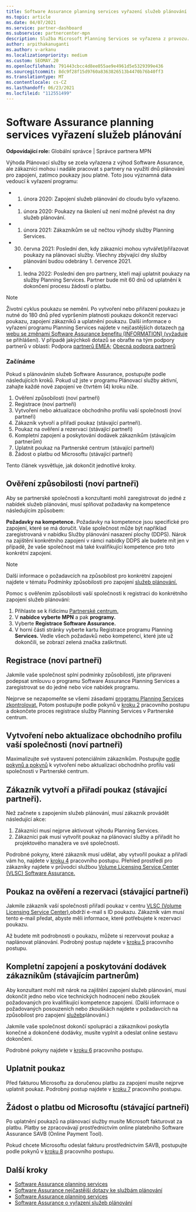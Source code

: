 ```yaml
---
title: Software Assurance planning services vyřazení služeb plánování
ms.topic: article
ms.date: 04/07/2021
ms.service: partner-dashboard
ms.subservice: partnercenter-mpn
description: Služba Microsoft Planning Services se vyřazena z provozu.
author: arpithakanuganti
ms.author: v-arkanu
ms.localizationpriority: medium
ms.custom: SEOMAY.20
ms.openlocfilehash: 791443cbcc4d8ee055ae9e4961d5e5329399e436
ms.sourcegitcommit: 8dc9f28f15d9760a8363826513b4470b76b40ff3
ms.translationtype: MT
ms.contentlocale: cs-CZ
ms.lasthandoff: 06/23/2021
ms.locfileid: "112551499"
---
```

# <a name="software-assurance-planning-services-retirement"></a>Software Assurance planning services vyřazení služeb plánování

**Odpovídající role:** Globální správce | Správce partnera MPN


Výhoda Plánovací služby se zcela vyřazena z výhod Software Assurance, ale zákazníci mohou i nadále pracovat s partnery na využití dnů plánování pro zapojení, zatímco poukazy jsou platné. Toto jsou významná data vedoucí k vyřazení programu: 

- 1. února 2020: Zapojení služeb plánování do cloudu bylo vyřazeno.  
- 1. února 2020: Poukazy na školení už není možné převést na dny služeb plánování.  
- 1. února 2021: Zákazníkům se už nečtou výhody služby Planning Services. 
- 30. června 2021: Poslední den, kdy zákazníci mohou vytvářet/přiřazovat poukazy na plánovací služby. Všechny zbývající dny služby plánování budou odebrány 1. července 2021.
- 1. ledna 2022: Poslední den pro partnery, kteří mají uplatnit poukazy na služby Planning Services. Partner bude mít 60 dnů od uplatnění k dokončení procesu žádosti o platbu.  

>[!NOTE]
>Životní cyklus poukazu se nemění. Po vytvoření nebo přiřazení poukazu je nutné do 180 dnů před vypršením platnosti poukazu dokončit rezervaci poukazu, zapojení zákazníků a uplatnění poukazu.  Další informace o vyřazení programu Planning Services najdete v nejčastějších dotazech [na webu se změnami Software Assurance benefitu (INFORMATION) (vyžaduje](https://partner.microsoft.com/resources/collection/software-assurance-benefit-changes#/) se přihlášení).  V případě jakýchkoli dotazů se obraťte na tým podpory partnerů v oblasti: Podpora [partnerů EMEA;](mailto:savoucher@msdirectservices.com) [Obecná podpora partnerů](https://partner.microsoft.com/dashboard/support/servicerequests)


### <a name="get-started"></a>Začínáme

Pokud s plánováním služeb Software Assurance, postupujte podle následujících kroků. Pokud už jste v programu Plánovací služby aktivní, zahajte každé nové zapojení ve čtvrtém (4) kroku níže.

1. Ověření způsobilosti (noví partneři)
2. Registrace (noví partneři)
3. Vytvoření nebo aktualizace obchodního profilu vaší společnosti (noví partneři)
4. Zákazník vytvoří a přiřadí poukaz (stávající partneři).
5. Poukaz na ověření a rezervaci (stávající partneři)
6. Kompletní zapojení a poskytování dodávek zákazníkům (stávajícím partnerům)
7. Uplatnit poukaz na Partnerské centrum (stávající partneři)
8. Žádost o platbu od Microsoftu (stávající partneři)

Tento článek vysvětluje, jak dokončit jednotlivé kroky.

## <a name="verify-eligibility-new-partners"></a>Ověření způsobilosti (noví partneři)

Aby se partnerské společnosti a konzultanti mohli zaregistrovat do jedné z nabídek služeb plánování, musí splňovat požadavky na kompetence následujícím způsobem:

**Požadavky na kompetence.** Požadavky na kompetence jsou specifické pro zapojení, které se má doručit. Vaše společnost může být například zaregistrovaná v nabídku Služby plánování nasazení plochy (DDPS). Nárok na zajištění konkrétního zapojení v rámci nabídky DDPS ale budete mít jen v případě, že vaše společnost má také kvalifikující kompetence pro toto konkrétní zapojení.

>[!NOTE]
> Další informace o požadavcích na způsobilost pro konkrétní zapojení najdete v tématu Podmínky způsobilosti pro zapojení [služeb plánování.](software-assurance-dps-requirements.md)

Pomoc s ověřením způsobilosti vaší společnosti k registraci do konkrétního zapojení služeb plánování:

1. Přihlaste se k řídicímu [Partnerské centrum.](https://partner.microsoft.com/dashboard/home)
2. V **nabídce vyberte MPN** a pak **programy.**
3. Vyberte **Registrace Software Assurance.**
4. V horní části stránky vyberte kartu Registrace programu Planning **Services.** Vedle všech požadavků nebo kompetencí, které jste už dokončili, se zobrazí zelená značka zaškrtnutí.

## <a name="enroll-new-partners"></a>Registrace (noví partneři)

Jakmile vaše společnost splní podmínky způsobilosti, jste připraveni podepsat smlouvu o programu Software Assurance Planning Services a zaregistrovat se do jedné nebo více nabídek programu.

Nejprve se nezapomeňte se všemi zásadami [programu Planning Services zkontrolovat.](https://go.microsoft.com/fwlink/?linkid=2115984) Potom postupujte podle pokynů v [kroku 2](https://go.microsoft.com/fwlink/?linkid=2115983) pracovního postupu a dokončete proces registrace služby Planning Services v Partnerské centrum.


## <a name="create-or-update-your-companys-business-profile-new-partners"></a>Vytvoření nebo aktualizace obchodního profilu vaší společnosti (noví partneři)

Maximalizujte své vystavení potenciálním zákazníkům. Postupujte [podle pokynů a pokynů](create-a-marketing-profile.md) k vytvoření nebo aktualizaci obchodního profilu vaší společnosti v Partnerské centrum.

## <a name="customer-creates-and-assigns-voucher-existing-partners"></a>Zákazník vytvoří a přiřadí poukaz (stávající partneři).

Než začnete s zapojením služeb plánování, musí zákazník provádět následující akce:

1. Zákazníci musí nejprve aktivovat výhodu Planning Services.
2. Zákazníci pak musí vytvořit poukaz na plánovací služby a přiřadit ho projektového manažera ve své společnosti.

Podrobné pokyny, které zákazník musí udělat, aby vytvořil poukaz a přiřadí vám ho, najdete v [kroku 4](https://go.microsoft.com/fwlink/?linkid=2115983) pracovního postupu. Přehled prostředí pro zákazníky najdete v průvodci službou [Volume Licensing Service Center (VLSC) Software Assurance.](https://download.microsoft.com/download/A/7/D/A7D04694-1B1E-4B18-918F-0EDCD43BA2E5/VLSC-Software-Assurance-Guide_en-US.pdf)

## <a name="validate-and-reserve-voucher-existing-partners"></a>Poukaz na ověření a rezervaci (stávající partneři)

Jakmile zákazník vaší společnosti přiřadí poukaz v centru [VLSC (Volume Licensing Service Center),](https://www.microsoft.com/Licensing/servicecenter/default.aspx)obdrží e-mail s ID poukazu. Zákazník vám musí tento e-mail předat, abyste měli informace, které potřebujete k rezervaci poukazu.

Až budete mít podrobnosti o poukazu, můžete si rezervovat poukaz a naplánovat plánování. Podrobný postup najdete v [kroku 5](https://go.microsoft.com/fwlink/?linkid=2115983) pracovního postupu.

## <a name="complete-engagement-and-provide-deliverables-to-your-customer-existing-partners"></a>Kompletní zapojení a poskytování dodávek zákazníkům (stávajícím partnerům)

Aby konzultant mohl mít nárok na zajištění zapojení služeb plánování, musí dokončit jedno nebo více technických hodnocení nebo zkoušek požadovaných pro kvalifikující kompetence zapojení. (Další informace o požadovaných posouzeních nebo zkouškách najdete v požadavcích na způsobilost pro zapojení [služeb](software-assurance-dps-requirements.md)plánování.)

Jakmile vaše společnost dokončí spolupráci a zákazníkovi poskytla konečné a dokončené dodávky, musíte vyplnit a odeslat online sestavu dokončení.

Podrobné pokyny najdete v [kroku 6](https://go.microsoft.com/fwlink/?linkid=2115983) pracovního postupu.

## <a name="redeem-voucher"></a>Uplatnit poukaz

Před fakturou Microsoftu za doručenou platbu za zapojení musíte nejprve uplatnit poukaz. Podrobný postup najdete v [kroku 7](https://go.microsoft.com/fwlink/?linkid=2115983) pracovního postupu.

## <a name="request-payment-from-microsoft-existing-partners"></a>Žádost o platbu od Microsoftu (stávající partneři)

Po uplatnění poukazů na plánovací služby musíte Microsoft fakturovat za platbu. Platby se zpracovávají prostřednictvím online platebního Software Assurance SAVB (Online Payment Tool).

Pokud chcete Microsoftu odeslat fakturu prostřednictvím SAVB, postupujte podle pokynů v [kroku 8](https://go.microsoft.com/fwlink/?linkid=2115983) pracovního postupu.

## <a name="next-steps"></a>Další kroky

- [Software Assurance planning services](https://go.microsoft.com/fwlink/?linkid=2115983)
- [Software Assurance nejčastější dotazy ke službám plánování](https://go.microsoft.com/fwlink/?linkid=2116077)
- [Software Assurance planning services](https://go.microsoft.com/fwlink/?linkid=2115984)
- [Software Assurance o vyřazení služeb plánování](https://query.prod.cms.rt.microsoft.com/cms/api/am/binary/RE4sln9)
